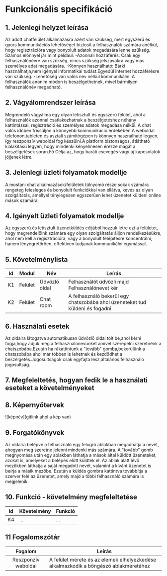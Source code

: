 # Funkcionális specifikáció
## 1. Jelenlegi helyzet leírása
Az adott chatfelület alkalmazásra azért van szükség, mert egyszerű és gyors kommunikációs lehetőséget biztosít a felhasználók számára anélkül, hogy regisztrációra vagy bonyolult adatok megadására lenne szükség.
Számos előnnyel jár mint például:
-Azonnali hozzáférés: Csak egy felhasználónévre van szükség, nincs szükség jelszavakra vagy más személyes adat megadására.
-Könnyen használható: Bárki használhatja,nem igényel informatikai tudást.Egyedül internet hozzáférésre van szükség.
-Lehetőség van valós név nélkül kommunikálni: A felhasználók anonim módon is beszélgethetnek, mivel bármilyen felhasználónév megadható.

## 2. Vágyálomrendszer leírása
Megrendelő vágyálma egy olyan letisztult és egyszerű felület, ahol a felhasználók azonnal csatlakozhatnak a beszélgetéshez néhány kattintással, regisztráció és személyes adatok megadása nélkül. A chat valós időben frissüljön a könnyebb kommunikáció érdekében.A weboldal telefonon,tableten és asztali számítógépen is könnyen használható legyen, így reszponzív weboldal fog készülni.A platform biztonságos, átlátható kialakítású legyen, hogy mindenki kényelmesen érezze magát a beszélgetések során.Fő Célja az, hogy baráti csevegés vagy új kapcsolatok jöjjenek létre.

## 3. Jelenlegi üzleti folyamatok modellje
A mostani chat alkalmazások/felületek túlnyomó része sokak számára rengeteg felesleges és bonyolult funkciókkal van ellátva, kevés az olyan szolgáltatás, amellyel ténylegesen egyszerűen lehet üzenetet küldeni online mások számára.

## 4. Igényelt üzleti folyamatok modellje
Az egyszerű és letisztult üzenetküldés céljából hozzuk létre ezt a felületet, hogy megrendelőink számára egy olyan szolgáltatás álljon rendelkezésükre, ahol nem kell a regisztrációra, vagy a bonyolult felépítésre koncentrálni, hanem lényegretörően, effektíven tudjanak kommunikálni egymással.

## 5. Követelménylista

| Id | Modul | Név | Leírás |
| :---: | --- | --- | --- |
| K1 | Felület | Üdvözlő oldal | Felhasználót üdvözli majd Felhasználónevet kér |
| K2 | Felület | Chat room | A felhasználó bekerül egy chatszobába ahol üzeneteket tud küldeni és fogadni |

## 6. Használati esetek
Az oldalra látogatva automatikusan üdvözlő oldal tölt be,ahol kérni fogja,hogy adjuk meg a felhasználónevünket amivel szerepelni szeretnénk a chatszobába.Ezután ha rákattintunk a "tovább" gomba,bekerülünk a chatszobába ahol már többen is lehetnek és kezdődhet a beszélgetés.Jogosultságok csak egyfajta lesz,általános felhasználó jogosultság.

## 7. Megfeleltetés, hogyan fedik le a használati eseteket a követelményeket

## 8. Képernyőtervek

![képnév](gitlink ahol a kép van)

## 9. Forgatókönyvek
Az oldalra belépve a felhasználó egy felugró ablakban megadhatja a nevét, ahogyan meg szeretne jelenni mindenki más számára. A "tovább" gomb megnyomása után egy ablakban láthatja a mások által küldött üzeneteket, azokat is, amelyeket a belépés előtt küldtek el. Az ablak alatt lévő mezőkben láthatja a saját megadott nevét, valamint a kívánt üzenetet is beírja a másik mezőbe. Ezután a küldés gombra kattintva továbbítja a szerver felé az üzenetet, amely majd a többi felhasználó számára is megjelenik.


## 10. Funkció - követelmény megfeleltetése

| Id | Követelmény | Funkció |
| :---: | --- | --- |
| K4 | ... | ... |

## 11 Fogalomszótár
| Fogalom | Leírás |
| :---: | --- |
| Reszponzív weboldal | A felület mérete és az elemek elhelyezkedése alkalmazkodik a böngésző ablakméretéhez |